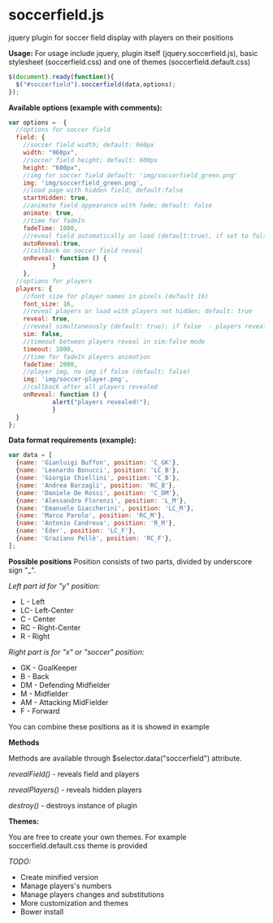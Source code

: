 # soccerfield.js
jquery plugin for soccer field display with players on their positions

**Usage:**
For usage include jquery, plugin itself (jquery.soccerfield.js), basic stylesheet (soccerfield.css) and one of themes (soccerfield.default.css)
```javascript
$(document).ready(function(){
  $("#soccerfield").soccerfield(data,options);
});
```

**Available options (example with comments):**
```javascript
var options =  {
  //options for soccer field
  field: {
    //soccer field width; default: 960px
    width: "960px",
    //soccer field height; default: 600px
    height: "600px",
    //img for soccer field default: 'img/soccerfield_green.png'
    img: 'img/soccerfield_green.png',
    //load page with hidden field; default:false
    startHidden: true,
    //animate field appearance with fade; default: false
    animate: true,
    //time for fadeIn 
    fadeTime: 1000,
    //reveal field automatically on load (default:true), if set to false needs extra $selector.data("soccerfield").revealField() call
    autoReveal:true,
    //callback on soccer field reveal
    onReveal: function () {
            } 
    },
  //options for players
  players: {
    //font size for player names in pixels (default 16)
    font_size: 16,
    //reveal players or load with players not hidden; default: true
    reveal: true,
    //reveal simultaneously (default: true); if false  - players reveal one by one after selected timeout
    sim: false,
    //timeout between players reveal in sim:false mode
    timeout: 1000,
    //time for fadeIn players animation
    fadeTime: 2000,
    //player img, no img if false (default: false)
    img: 'img/soccer-player.png',
    //callback after all players revealed
    onReveal: function () {
            alert("players revealed!");
            }
  }
};
```

**Data format requirements (example):**
```javascript
var data = [
  {name: 'Gianluigi Buffon', position: 'C_GK'},
  {name: 'Leonardo Bonucci', position: 'LC_B'},
  {name: 'Giorgio Chiellini', position: 'C_B'},
  {name: 'Andrea Barzagli', position: 'RC_B'},
  {name: 'Daniele De Rossi', position: 'C_DM'},
  {name: 'Alessandro Florenzi', position: 'L_M'},                
  {name: 'Emanuele Giaccherini', position: 'LC_M'},
  {name: 'Marco Parolo', position: 'RC_M'},
  {name: 'Antonio Candreva', position: 'R_M'},
  {name: 'Éder', position: 'LC_F'},
  {name: 'Graziano Pellè', position: 'RC_F'},
];
```

**Possible positions**
  Position consists of two parts, divided by underscore sign "_".
  
  _Left part id for "y" position:_
  * L - Left
  * LC- Left-Center
  * C - Center
  * RC - Right-Center
  * R - Right
 
  
_Right part is for "x" or "soccer" position:_
  * GK - GoalKeeper
  * B - Back
  * DM - Defending Midfielder
  * M - Midfielder
  * AM - Attacking MidFielder
  * F - Forward

  
You can combine these positions as it is showed in example


**Methods**

Methods are available through $selector.data("soccerfield") attribute.

_revealField()_ - reveals field and players


_revealPlayers()_ - reveals hidden players


_destroy()_ - destroys instance of plugin


**Themes:**

You are free to create your own themes. For example soccerfield.default.css theme is provided


*TODO:*
* Create minified version
* Manage players's numbers
* Manage players changes and substitutions
* More customization and themes
* Bower install
